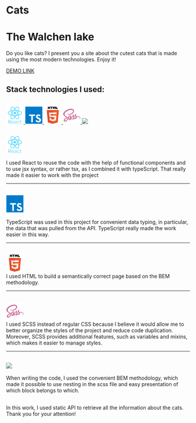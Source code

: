 # Cats
<h1>The Walchen lake</h1>
<p>
Do you like cats? I present you a site about the cutest cats that is made using the most modern technologies. Enjoy it!
</p>

[DEMO LINK](https://anastasia4sik.github.io/Cats/)

<h2>Stack technologies I used:</h2>
<br>
<a href="https://uk.reactjs.org/">
  <img src="https://raw.githubusercontent.com/devicons/devicon/master/icons/react/react-original-wordmark.svg" height="48"/>
</a> <a href="https://www.typescriptlang.org/">
  <img src="https://raw.githubusercontent.com/devicons/devicon/master/icons/typescript/typescript-original.svg" height="48"/>
</a> <a href="https://developer.mozilla.org/ru/docs/Web/HTML">
  <img src="https://raw.githubusercontent.com/devicons/devicon/master/icons/html5/html5-original-wordmark.svg" height="48"/>
</a> <a href="https://sass-lang.com/">
  <img src="https://raw.githubusercontent.com/devicons/devicon/master/icons/sass/sass-original.svg" height="48"/>
</a> <a href="https://avivi.pro/ua/blog/metodologiya-bem-v-deystvii/"> <img src="https://iconape.com/wp-content/files/gl/43407/svg/bem.svg" height="48"/>
</a>

##

<a href="https://uk.reactjs.org/">
  <img src="https://raw.githubusercontent.com/devicons/devicon/master/icons/react/react-original-wordmark.svg" height="48"/>
</a>

I used React to reuse the code with the help of functional components and to use jsx syntax, or rather tsx, as I combined it with typeScript. That really made it easier to work with the project

---
<br>

<a href="https://www.typescriptlang.org/">
  <img src="https://raw.githubusercontent.com/devicons/devicon/master/icons/typescript/typescript-original.svg" height="48"/>
</a>

TypeScript was used in this project for convenient data typing, in particular, the data that was pulled from the API. TypeScript really made the work easier in this way.

---
<br>

<a href="https://developer.mozilla.org/ru/docs/Web/HTML">
  <img src="https://raw.githubusercontent.com/devicons/devicon/master/icons/html5/html5-original-wordmark.svg" height="48"/>
</a> <br>
I used HTML to build a semantically correct page based on the BEM methodology.

---
<br>
<a href="https://sass-lang.com/">
  <img src="https://raw.githubusercontent.com/devicons/devicon/master/icons/sass/sass-original.svg" height="48"/>
</a> <br>
I used SCSS instead of regular CSS because I believe it would allow me to better organize the styles of the project and reduce code duplication. Moreover, SCSS provides additional features, such as variables and mixins, which makes it easier to manage styles.

---
<br>


<img src="https://iconape.com/wp-content/files/gl/43407/svg/bem.svg" height="48"/>
</a>

When writing the code, I used the convenient BEM methodology, which made it possible to use nesting in the scss file and easy presentation of which block belongs to which.

##

In this work, I used static API to retrieve all the information about the cats. Thank you for your attention!
